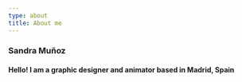 ```yaml
---
type: about
title: About me
---
```


### Sandra Muñoz

#### Hello! I am a graphic designer and animator based in Madrid, Spain
